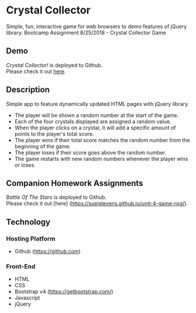 # Crystal Collector
Simple, fun, interactive game for web browsers to demo features of jQuery library.
Bootcamp Assignment 8/25/2018 - Crystal Collector Game

## Demo
*Crystal Collector!* is deployed to Github.     
 Please check it out [here](https://suejstevens.github.io/unit-4-game-crystals/).

## Description
Simple app to feature dynamically updated HTML pages with jQuery library.
* The player will be shown a random number at the start of the game.
* Each of the four crystals displayed are assigned a random value.
* When the player clicks on a crystal, it will add a specific amount of points to the player's total score.
* The player wins if their total score matches the random number from the beginning of the game.
* The player loses if their score goes above the random number.
* The game restarts with new random numbers whenever the player wins or loses.

## Companion Homework Assignments
*Battle Of The Stars* is deployed to Github.     
 Please check it out [here] (https://suejstevens.github.io/unit-4-game-rpg/). 

## Technology
### Hosting Platform
  * Github (https://github.com)
### Front-End
  * HTML
  * CSS
  * Bootstrap v4 (https://getbootstrap.com/)
  * Javascript
  * jQuery
